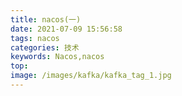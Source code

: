 ```yaml
---
title: nacos(一)
date: 2021-07-09 15:56:58
tags: nacos
categories: 技术
keywords: Nacos,nacos
top: 
image: /images/kafka/kafka_tag_1.jpg
---
```

